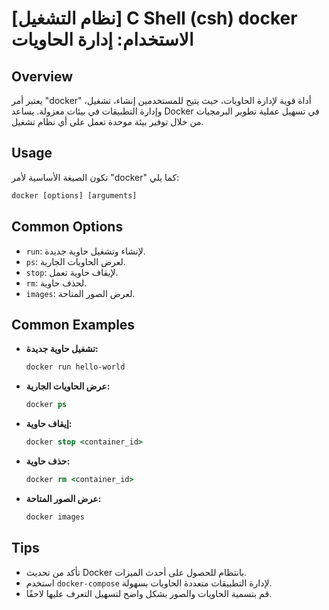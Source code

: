 # [نظام التشغيل] C Shell (csh) docker الاستخدام: إدارة الحاويات

## Overview
يعتبر أمر "docker" أداة قوية لإدارة الحاويات، حيث يتيح للمستخدمين إنشاء، تشغيل، وإدارة التطبيقات في بيئات معزولة. يساعد Docker في تسهيل عملية تطوير البرمجيات من خلال توفير بيئة موحدة تعمل على أي نظام تشغيل.

## Usage
تكون الصيغة الأساسية لأمر "docker" كما يلي:

```csh
docker [options] [arguments]
```

## Common Options
- `run`: لإنشاء وتشغيل حاوية جديدة.
- `ps`: لعرض الحاويات الجارية.
- `stop`: لإيقاف حاوية تعمل.
- `rm`: لحذف حاوية.
- `images`: لعرض الصور المتاحة.

## Common Examples
- **تشغيل حاوية جديدة:**
  ```csh
  docker run hello-world
  ```

- **عرض الحاويات الجارية:**
  ```csh
  docker ps
  ```

- **إيقاف حاوية:**
  ```csh
  docker stop <container_id>
  ```

- **حذف حاوية:**
  ```csh
  docker rm <container_id>
  ```

- **عرض الصور المتاحة:**
  ```csh
  docker images
  ```

## Tips
- تأكد من تحديث Docker بانتظام للحصول على أحدث الميزات.
- استخدم `docker-compose` لإدارة التطبيقات متعددة الحاويات بسهولة.
- قم بتسمية الحاويات والصور بشكل واضح لتسهيل التعرف عليها لاحقًا.